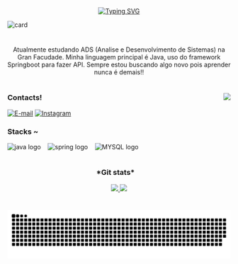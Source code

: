 <div align="center">
  <a href="https://git.io/typing-svg">
    <img src="https://readme-typing-svg.demolab.com?font=Fira+Code&weight=500&size=22&pause=1000&color=7040AD&center=true&vCenter=true&random=false&width=524&lines=%E2%8A%B9+Sup+im+Dey!+%E2%8A%B9+" alt="Typing SVG">
  </a>
</div>

![card](https://github.com/user-attachments/assets/0ef25b07-dae2-4f51-82dc-188875165321)

#

<p align="center">Atualmente estudando ADS (Analise e Desenvolvimento de Sistemas) na Gran Facudade. Minha linguagem principal é Java, uso do framework Springboot para fazer API. Sempre estou buscando algo novo
pois aprender nunca é demais!!

#

<img align="right" height="190" src="https://github.com/user-attachments/assets/f9bc882f-b88e-4f9d-8e1a-3d4aba82394a"  />

<h3 align="left">Contacts!</h3>

[![E-mail](https://img.shields.io/badge/-Email-000?style=for-the-badge&logo=microsoft-outlook&logoColor=7040AD&color:FFF)](mailto:codes.dey@gmail.om)
[![Instagram](https://img.shields.io/badge/-Instagram-000?style=for-the-badge&logo=instagram&logoColor=7040AD&color:FFF)](https://www.instagram.com/dey.codes/)

<h3 align="left">Stacks ~</h3>

<div align="left">
  <img src="https://cdn.jsdelivr.net/gh/devicons/devicon/icons/java/java-original.svg" height="25" alt="java logo"  />
  <img width="8" />
  <img src="https://cdn.jsdelivr.net/gh/devicons/devicon/icons/spring/spring-original.svg" height="25" alt="spring logo"  />
  <img width="8" />
  <img src="https://cdn.jsdelivr.net/gh/devicons/devicon@latest/icons/mysql/mysql-original.svg" height="25" alt="MYSQL logo"  />
</div>

#

<h3 align="center">*Git stats*</h3>

<div align="center">
  <a href="https://github.com/DeyC0DES">
  <img height="180em" src="https://github-readme-stats.vercel.app/api?username=DeyC0DES&show_icons=true&bg_color=000&title_color=D7B8FF&text_color=7040AD&border_color=D7B8FF&icon_color=FFF&border_radius=7">
  <img height="180em" src="https://github-readme-stats.vercel.app/api/top-langs/?username=DeyC0DES&layout=compact&card_width=130&line_height=1&bg_color=000&title_color=D7B8FF&text_color=7040AD&border_color=D7B8FF">
</div>
    
#

<picture align="center">
  <source media="(prefers-color-scheme: dark)" srcset="https://raw.githubusercontent.com/mari4souza/mari4souza/output/github-contribution-grid-snake-dark.svg">
  <source media="(prefers-color-scheme: light)" srcset="https://raw.githubusercontent.com/mari4souza/mari4souza/output/github-contribution-grid-snake-dark.svg">
  <img align="center" alt="github contribution grid snake animation" src="https://raw.githubusercontent.com/mari4souza/mari4souza/output/github-contribution-grid-snake.svg">
</picture>

<!--
**DeyC0DES/DeyC0DES** is a ✨ _special_ ✨ repository because its `README.md` (this file) appears on your GitHub profile.

Here are some ideas to get you started:

- 🔭 I’m currently working on ...
- 🌱 I’m currently learning ...
- 👯 I’m looking to collaborate on ...
- 🤔 I’m looking for help with ...
- 💬 Ask me about ...
- 📫 How to reach me: ...
- 😄 Pronouns: ... https://img.shields.io/badge/Gmail-D14836?style=for-the-badge&logo=gmail&logoColor=white
- ⚡ Fun fact: ... bg_color=37003C&title_color=FF0085&text_color=00EFE1&border_color=FF0085&icon_color=BB0C81

[![LinkedIn](https://img.shields.io/badge/-LinkedIn-000?style=for-the-badge&logo=linkedin&logoColor=FF00F6&color:FFF)](https://www.linkedin.com/in/)

![study-anime](https://github.com/user-attachments/assets/f9bc882f-b88e-4f9d-8e1a-3d4aba82394a)

<div style="display: inline_block"><br>
  <img align="center" alt="Dey-JAVA" height="50" width="70" src="https://cdn.jsdelivr.net/gh/devicons/devicon@latest/icons/java/java-original.svg">
</div>

<div>
  <a href="https://www.instagram.com/dey.codes/" target="_blank"><img src="https://img.shields.io/badge/Instagram-E4405F?style=for-the-badge&logo=instagram&logoColor=white">
  <a href="mailto:" target="_blank"><img src="https://img.shields.io/badge/Gmail-D14836?style=for-the-badge&logo=gmail&logoColor=white">
</div>
-->
